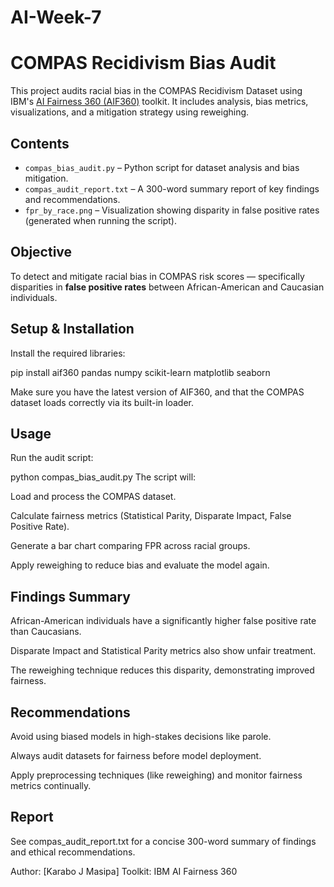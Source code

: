 # AI-Week-7

# COMPAS Recidivism Bias Audit 

This project audits racial bias in the COMPAS Recidivism Dataset using IBM's [AI Fairness 360 (AIF360)](https://aif360.mybluemix.net/) toolkit. It includes analysis, bias metrics, visualizations, and a mitigation strategy using reweighing.

## Contents

- `compas_bias_audit.py` – Python script for dataset analysis and bias mitigation.
- `compas_audit_report.txt` – A 300-word summary report of key findings and recommendations.
- `fpr_by_race.png` – Visualization showing disparity in false positive rates (generated when running the script).

## Objective

To detect and mitigate racial bias in COMPAS risk scores — specifically disparities in **false positive rates** between African-American and Caucasian individuals.

## Setup & Installation

Install the required libraries:

pip install aif360 pandas numpy scikit-learn matplotlib seaborn

Make sure you have the latest version of AIF360, and that the COMPAS dataset loads correctly via its built-in loader.

## Usage
Run the audit script:

python compas_bias_audit.py
The script will:

Load and process the COMPAS dataset.

Calculate fairness metrics (Statistical Parity, Disparate Impact, False Positive Rate).

Generate a bar chart comparing FPR across racial groups.

Apply reweighing to reduce bias and evaluate the model again.

## Findings Summary
African-American individuals have a significantly higher false positive rate than Caucasians.

Disparate Impact and Statistical Parity metrics also show unfair treatment.

The reweighing technique reduces this disparity, demonstrating improved fairness.

## Recommendations
Avoid using biased models in high-stakes decisions like parole.

Always audit datasets for fairness before model deployment.

Apply preprocessing techniques (like reweighing) and monitor fairness metrics continually.

## Report
See compas_audit_report.txt for a concise 300-word summary of findings and ethical recommendations.

Author: [Karabo J Masipa]
Toolkit: IBM AI Fairness 360
